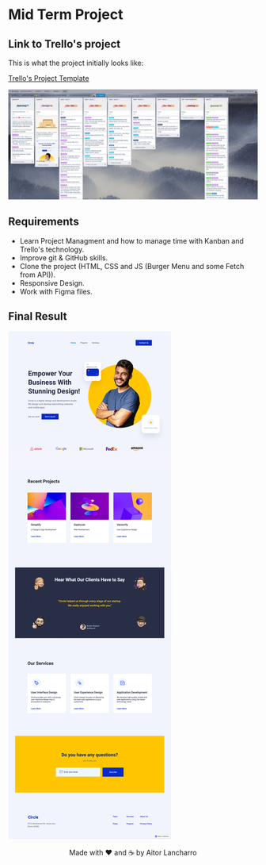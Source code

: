 # Mid Term Project

## Link to Trello's project

<p>This is what the project initially looks like:

[Trello's Project Template](https://trello.com/invite/b/IWMcZnVN/3e9c2a1e72d1401fd2af5ae53589634d/midterm-project)

![trello-project](/misc-files/screencapture-trello-b-5HTlI9yW-midterm-project-2022-08-01-19_19_02.png)

## Requirements

- Learn Project Managment and how to manage time with Kanban and Trello's technology.
- Improve git & GitHub skills.
- Clone the project (HTML, CSS and JS (Burger Menu and some Fetch from API)).
- Responsive Design.
- Work with Figma files.

## Final Result

![circle-agency](/src/img/circle-agency.png)

<p align="center">Made with ❤️ and ☕️ by Aitor Lancharro</p>
